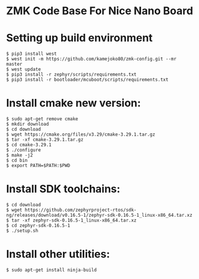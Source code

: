 # ZMK Code Base For Nice Nano Board

# Setting up build environment

```
$ pip3 install west
$ west init -m https://github.com/kamejoko80/zmk-config.git --mr master
$ west update
$ pip3 install -r zephyr/scripts/requirements.txt
$ pip3 install -r bootloader/mcuboot/scripts/requirements.txt
```
# Install cmake new version:

```
$ sudo apt-get remove cmake
$ mkdir download
$ cd download
$ wget https://cmake.org/files/v3.29/cmake-3.29.1.tar.gz
$ tar -xf cmake-3.29.1.tar.gz
$ cd cmake-3.29.1
$ ./configure
$ make -j2
$ cd bin
$ export PATH=$PATH:$PWD
```
# Install SDK toolchains:

```
$ cd download
$ wget https://github.com/zephyrproject-rtos/sdk-ng/releases/download/v0.16.5-1/zephyr-sdk-0.16.5-1_linux-x86_64.tar.xz
$ tar -xf zephyr-sdk-0.16.5-1_linux-x86_64.tar.xz
$ cd zephyr-sdk-0.16.5-1
$ ./setup.sh
```

# Install other utilities:

```
$ sudo apt-get install ninja-build
```
